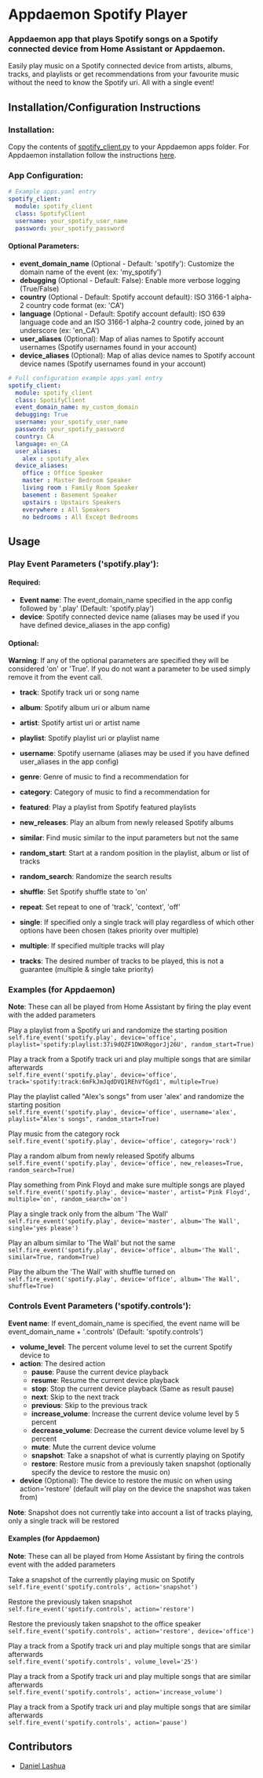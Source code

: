 # Appdaemon Spotify Player

### Appdaemon app that plays Spotify songs on a Spotify connected device from Home Assistant or Appdaemon.

Easily play music on a Spotify connected device from artists, albums, tracks, and playlists or get recommendations from your 
favourite music without the need to know the Spotify uri. All with a single event!


## Installation/Configuration Instructions

### Installation:

Copy the contents of [spotify_client.py](https://github.com/AlexLadd/Appdaemon-Spotify-Player/blob/master/spotify_client.py) to
your Appdaemon apps folder. For Appdaemon installation follow the instructions [here](https://appdaemon.readthedocs.io/en/latest/INSTALL.html). 

### App Configuration:

```yaml
# Example apps.yaml entry
spotify_client:
  module: spotify_client
  class: SpotifyClient
  username: your_spotify_user_name
  password: your_spotify_password

```

#### Optional Parameters:
* **event_domain_name** (Optional - Default: 'spotify'): Customize the domain name of the event (ex: 'my_spotify')
* **debugging** (Optional - Default: False): Enable more verbose logging (True/False)
* **country** (Optional - Default: Spotify account default): ISO 3166-1 alpha-2 country code format (ex: 'CA')
* **language** (Optional - Default: Spotify account default): ISO 639 language code and an ISO 3166-1 alpha-2 country code, joined by an underscore (ex: 'en_CA')
* **user_aliases** (Optional): Map of alias names to Spotify account usernames (Spotify usernames found in your account)
* **device_aliases** (Optional): Map of alias device names to Spotify account device names (Spotify usernames found in your account)

```yaml
# Full configuration example apps.yaml entry
spotify_client:
  module: spotify_client
  class: SpotifyClient
  event_domain_name: my_custom_domain
  debugging: True
  username: your_spotify_user_name
  password: your_spotify_password
  country: CA
  language: en_CA
  user_aliases:
    alex : spotify_alex
  device_aliases:
    office : Office Speaker
    master : Master Bedroom Speaker
    living room : Family Room Speaker
    basement : Basement Speaker
    upstairs : Upstairs Speakers
    everywhere : All Speakers
    no bedrooms : All Except Bedrooms
```


## Usage

### Play Event Parameters ('spotify.play'):

#### Required:
* **Event name**: The event_domain_name specified in the app config followed by '.play' (Default: 'spotify.play')
* **device**: Spotify connected device name (aliases may be used if you have defined device_aliases in the app config)

#### Optional:
**Warning**: If any of the optional parameters are specified they will be considered 'on' or 'True'. If you do not want a
parameter to be used simply remove it from the event call.

* **track**: Spotify track uri or song name
* **album**: Spotify album uri or album name
* **artist**: Spotify artist uri or artist name
* **playlist**: Spotify playlist uri or playlist name

* **username**: Spotify username (aliases may be used if you have defined user_aliases in the app config)
* **genre**: Genre of music to find a recommendation for
* **category**: Category of music to find a recommendation for 
* **featured**: Play a playlist from Spotify featured playlists
* **new_releases**: Play an album from newly released Spotify albums
* **similar**: Find music similar to the input parameters but not the same

* **random_start**: Start at a random position in the playlist, album or list of tracks
* **random_search**: Randomize the search results
* **shuffle**: Set Spotify shuffle state to 'on'
* **repeat**: Set repeat to one of 'track', 'context', 'off'
* **single**: If specified only a single track will play regardless of which other options have been chosen (takes priority over multiple)
* **multiple**: If specified multiple tracks will play
* **tracks**: The desired number of tracks to be played, this is not a guarantee (multiple & single take priority)

### Examples (for Appdaemon)
**Note**: These can all be played from Home Assistant by firing the play event with the added parameters

Play a playlist from a Spotify uri and randomize the starting position  
```self.fire_event('spotify.play', device='office', playlist='spotify:playlist:37i9dQZF1DWXRqgorJj26U', random_start=True)```

Play a track from a Spotify track uri and play multiple songs that are similar afterwards  
```self.fire_event('spotify.play', device='office', track='spotify:track:6mFkJmJqdDVQ1REhVfGgd1', multiple=True)```

Play the playlist called "Alex's songs" from user 'alex' and randomize the starting position  
```self.fire_event('spotify.play', device='office', username='alex', playlist="Alex's songs", random_start=True)```

Play music from the category rock  
```self.fire_event('spotify.play', device='office', category='rock')```

Play a random album from newly released Spotify albums  
```self.fire_event('spotify.play', device='office', new_releases=True, random_search=True)```

Play something from Pink Floyd and make sure multiple songs are played  
```self.fire_event('spotify.play', device='master', artist='Pink Floyd', multiple='on', random_search='on')```

Play a single track only from the album 'The Wall'   
```self.fire_event('spotify.play', device='master', album='The Wall', single='yes please')```

Play an album similar to 'The Wall' but not the same  
```self.fire_event('spotify.play', device='office', album='The Wall', similar=True, random=True)```

Play the album the 'The Wall' with shuffle turned on  
```self.fire_event('spotify.play', device='office', album='The Wall', shuffle=True)```


### Controls Event Parameters ('spotify.controls'):

**Event name**: If event_domain_name is specified, the event name will be event_domain_name + '.controls' (Default: 'spotify.controls')

* **volume_level**: The percent volume level to set the current Spotify device to
* **action**: The desired action
  * **pause**: Pause the current device playback
  * **resume**: Resume the current device playback
  * **stop**: Stop the current device playback (Same as result pause)
  * **next**: Skip to the next track
  * **previous**: Skip to the previous track
  * **increase_volume**: Increase the current device volume level by 5 percent
  * **decrease_volume**: Decrease the current device volume level by 5 percent
  * **mute**: Mute the current device volume
  * **snapshot**: Take a snapshot of what is currently playing on Spotify
  * **restore**: Restore music from a previously taken snapshot (optionally specify the device to restore the music on)
* **device** (Optional): The device to restore the music on when using action='restore' (default will play on the device the snapshot was taken from)

**Note**: Snapshot does not currently take into account a list of tracks playing, only a single track will be restored

#### Examples (for Appdaemon)
**Note**: These can all be played from Home Assistant by firing the controls event with the added parameters

Take a snapshot of the currently playing music on Spotify 
```self.fire_event('spotify.controls', action='snapshot')```

Restore the previously taken snapshot   
```self.fire_event('spotify.controls', action='restore')```

Restore the previously taken snapshot to the office speaker
```self.fire_event('spotify.controls', action='restore', device='office')```

Play a track from a Spotify track uri and play multiple songs that are similar afterwards  
```self.fire_event('spotify.controls', volume_level='25')```

Play a track from a Spotify track uri and play multiple songs that are similar afterwards  
```self.fire_event('spotify.controls', action='increase_volume')```

Play a track from a Spotify track uri and play multiple songs that are similar afterwards  
```self.fire_event('spotify.controls', action='pause')```

## Contributors
* [Daniel Lashua](http://github.com/dlashua)

